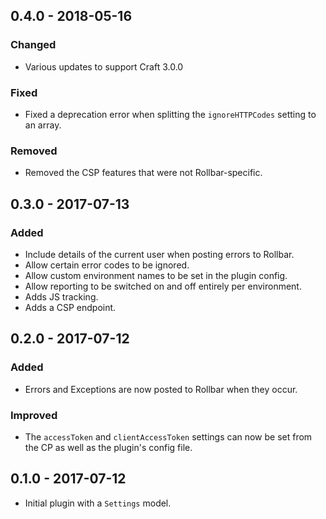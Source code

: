 ## 0.4.0 - 2018-05-16

### Changed

* Various updates to support Craft 3.0.0

### Fixed

* Fixed a deprecation error when splitting the `ignoreHTTPCodes` setting to an array.

### Removed

* Removed the CSP features that were not Rollbar-specific.

## 0.3.0 - 2017-07-13

### Added

* Include details of the current user when posting errors to Rollbar.
* Allow certain error codes to be ignored.
* Allow custom environment names to be set in the plugin config.
* Allow reporting to be switched on and off entirely per environment.
* Adds JS tracking.
* Adds a CSP endpoint.

## 0.2.0 - 2017-07-12

### Added

* Errors and Exceptions are now posted to Rollbar when they occur.

### Improved

* The `accessToken` and `clientAccessToken` settings can now be set from the CP as well as the plugin's config file.

## 0.1.0 - 2017-07-12

* Initial plugin with a `Settings` model.